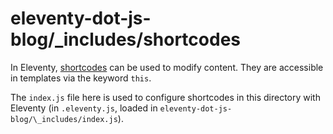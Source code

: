 # eleventy-dot-js-blog/\_includes/shortcodes

In Eleventy, [shortcodes](https://www.11ty.dev/docs/shortcodes/) can be used to modify content. They are accessible in templates via the keyword `this`.

The `index.js` file here is used to configure shortcodes in this directory with Eleventy (in `.eleventy.js`, loaded in `eleventy-dot-js-blog/\_includes/index.js`).
